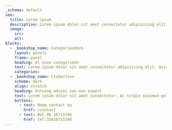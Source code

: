 ```yaml
---
_schema: default
seo:
  title: Lorem ipsum
  description: Lorem ipsum dolor sit amet consectetur adipisicing elit. Quisquam, quos.
  image:
    src:
    alt:
blocks:
  - _bookshop_name: CategoriesDeck
    layout: panels
    frame: panel
    heading: Al onze categorieën
    text: Lorem ipsum dolor sit amet consectetur adipisicing elit. Quisquam, quos.
    categories:
  - _bookshop_name: CtaSection
    scheme: dark
    align: stretch
    heading: Ontvang advies van een expert
    text: Lorem ipsum dolor sit amet consectetur. Ac turpis euismod pellentesque tempor sed augue. Nam tellus id diam suspendisse vulputate.
    buttons:
      - text: Neem contact op
        href: /contact
      - text: Bel 06 16715746
        href: tel:31616715746
---
```

